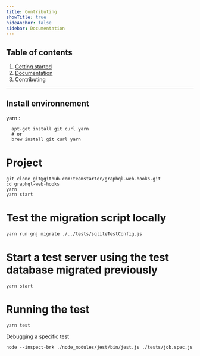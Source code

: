 ```yaml
---
title: Contributing
showTitle: true
hideAnchor: false
sidebar: Documentation
---
```


## Table of contents

1. [Getting started](index.md)
2. [Documentation](02_Documentation.md)
3. Contributing

---

## Install environnement

yarn :

```
  apt-get install git curl yarn
  # or
  brew install git curl yarn
```

# Project

```
git clone git@github.com:teamstarter/graphql-web-hooks.git
cd graphql-web-hooks
yarn
yarn start
```

# Test the migration script locally

```
yarn run gnj migrate ./../tests/sqliteTestConfig.js
```

# Start a test server using the test database migrated previously

```
yarn start
```

# Running the test

```
yarn test
```

Debugging a specific test

```
node --inspect-brk ./node_modules/jest/bin/jest.js ./tests/job.spec.js
```
